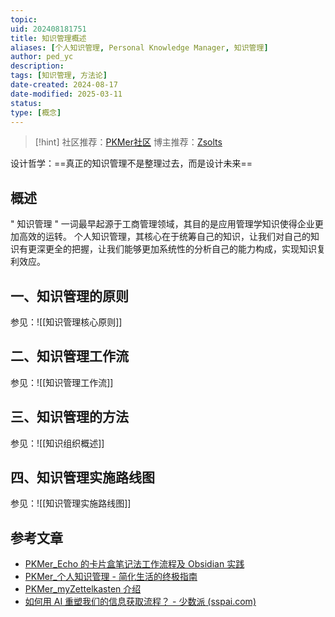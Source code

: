 ```yaml
---
topic: 
uid: 202408181751
title: 知识管理概述
aliases: [个人知识管理, Personal Knowledge Manager, 知识管理]
author: ped_yc
description: 
tags: [知识管理, 方法论]
date-created: 2024-08-17
date-modified: 2025-03-11
status: 
type: [概念]
---
```


> [!hint]
> 社区推荐：[PKMer社区](https://pkmer.cn/page/)
> 博主推荐：[Zsolts](https://www.youtube.com/@VisualPKM)

设计哲学：==真正的知识管理不是整理过去，而是设计未来==

## 概述

" 知识管理 " 一词最早起源于工商管理领域，其目的是应用管理学知识使得企业更加高效的运转。 个人知识管理，其核心在于统筹自己的知识，让我们对自己的知识有更深更全的把握，让我们能够更加系统性的分析自己的能力构成，实现知识复利效应。

## 一、知识管理的原则

参见：![[知识管理核心原则]]

## 二、知识管理工作流

参见：![[知识管理工作流]]

## 三、知识管理的方法

参见：![[知识组织概述]]

## 四、知识管理实施路线图

参见：![[知识管理实施路线图]]

## 参考文章

- [PKMer_Echo 的卡片盒笔记法工作流程及 Obsidian 实践](https://pkmer.cn/Pkmer-Docs/02-%E7%9F%A5%E8%AF%86%E7%AE%A1%E7%90%86%E5%9F%BA%E7%A1%80/%E7%9F%A5%E8%AF%86%E7%AE%A1%E7%90%86%E5%9C%86%E6%A1%8C%E8%AE%A8%E8%AE%BA/echo/echo%E7%9A%84%E5%8D%A1%E7%89%87%E7%9B%92%E7%AC%94%E8%AE%B0%E6%B3%95%E5%B7%A5%E4%BD%9C%E6%B5%81%E7%A8%8B%E5%8F%8Aobsidian%E5%AE%9E%E8%B7%B5/)
- [PKMer_个人知识管理 - 简化生活的终极指南](https://pkmer.cn/Pkmer-Docs/02-%E7%9F%A5%E8%AF%86%E7%AE%A1%E7%90%86%E5%9F%BA%E7%A1%80/para%E4%BF%A1%E6%81%AF%E7%BB%84%E7%BB%87%E6%B3%95/%E4%B8%AA%E4%BA%BA%E7%9F%A5%E8%AF%86%E7%AE%A1%E7%90%86-%E7%AE%80%E5%8C%96%E7%94%9F%E6%B4%BB%E7%9A%84%E7%BB%88%E6%9E%81%E6%8C%87%E5%8D%97/)
- [PKMer_myZettelkasten 介绍](https://pkmer.cn/Pkmer-Docs/02-%E7%9F%A5%E8%AF%86%E7%AE%A1%E7%90%86%E5%9F%BA%E7%A1%80/%E7%9F%A5%E8%AF%86%E7%AE%A1%E7%90%86%E5%9C%86%E6%A1%8C%E8%AE%A8%E8%AE%BA/terry/myzettelkasten-%E4%BB%8B%E7%BB%8D/)
- [如何用 AI 重塑我们的信息获取流程？ - 少数派 (sspai.com)](https://sspai.com/post/90423)
